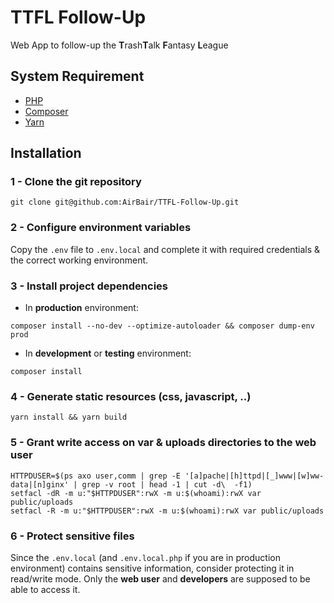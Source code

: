 TTFL Follow-Up
================

Web App to follow-up the **T**rash**T**alk **F**antasy **L**eague

## System Requirement

- [PHP](https://secure.php.net)
- [Composer](https://getcomposer.org)
- [Yarn](https://yarnpkg.com)

## Installation

### 1 - Clone the git repository

`git clone git@github.com:AirBair/TTFL-Follow-Up.git`

### 2 - Configure environment variables

Copy the `.env` file to `.env.local` and complete it with required credentials & the correct working environment.

### 3 - Install project dependencies

- In **production** environment:

`composer install --no-dev --optimize-autoloader && composer dump-env prod`

- In **development** or **testing** environment:

`composer install`

### 4 - Generate static resources (css, javascript, ..)

`yarn install && yarn build`

### 5 - Grant write access on var & uploads directories to the web user

```
HTTPDUSER=$(ps axo user,comm | grep -E '[a]pache|[h]ttpd|[_]www|[w]ww-data|[n]ginx' | grep -v root | head -1 | cut -d\  -f1)
setfacl -dR -m u:"$HTTPDUSER":rwX -m u:$(whoami):rwX var public/uploads
setfacl -R -m u:"$HTTPDUSER":rwX -m u:$(whoami):rwX var public/uploads
```

### 6 - Protect sensitive files

Since the `.env.local` (and `.env.local.php` if you are in production environment) contains sensitive information, consider protecting it in read/write mode.
Only the **web user** and **developers** are supposed to be able to access it.

